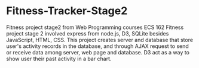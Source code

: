 # Fitness-Tracker-Stage2
Fitness project stage2 from Web Programming courses ECS 162
Fitness project stage 2 involved express from node.js, D3, SQLite besides JavaScript, HTML, CSS.
This project creates server and database that store user's activity records in the database, and through AJAX request to send or receive data among server, web page and database. D3 act as a way to show user their past activity in a bar chart.
